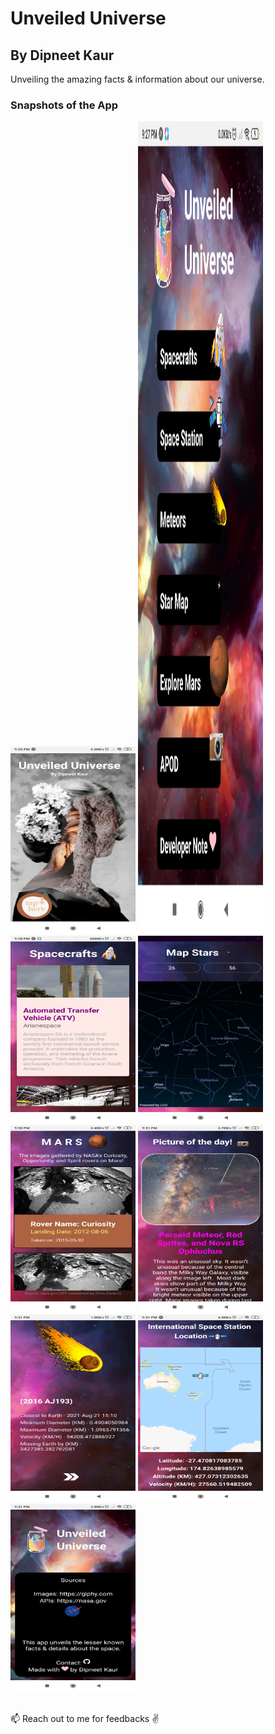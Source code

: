 # Unveiled Universe 
## By Dipneet Kaur

<p style="padding:0px;fontFamily:cursive;">
Unveiling the amazing facts & information about our universe.

</p>

### Snapshots of the App

<div>

<div style="display:flex-wrap;flex-direction:row;padding:0px;" >

<img width=200 height=300 src='snapshots/Screenshot_2021-08-16-21-25-47-705_host.exp.exponent.jpg'/>
<img width=200 height=1300 src='snapshots/Screenshot_2021-08-16-21-27-56-366_host.exp.exponent.jpg'/>
<img width=200 height=300 src='snapshots/Screenshot_2021-08-16-21-28-07-676_host.exp.exponent.jpg'/>
<img width=200 height=300 src='snapshots/Screenshot_2021-08-16-21-30-03-978_host.exp.exponent.jpg'/>
<img width=200 height=300 src='snapshots/Screenshot_2021-08-16-21-30-52-300_host.exp.exponent.jpg'/>
<img width=200 height=300 src='snapshots/Screenshot_2021-08-16-21-31-00-549_host.exp.exponent.jpg'/>
<img width=200 height=300 src='snapshots/Screenshot_2021-08-16-21-31-18-274_host.exp.exponent.jpg'/>
<img width=200 height=300 src='snapshots/Screenshot_2021-08-16-21-31-54-884_host.exp.exponent.jpg'/>
<img width=200 height=300 src='snapshots/Screenshot_2021-08-16-21-31-06-015_host.exp.exponent.jpg'/>

</div>
<br/>
<div style="display:flex;flex-direction:row;padding:0px;" >

📫 Reach out to me for feedbacks :v:



</div>

</div>
